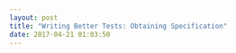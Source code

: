 ```yaml
---
layout: post
title: "Writing Better Tests: Obtaining Specification"
date: 2017-04-21 01:03:50
---
```


